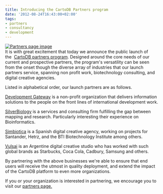 ```yaml
---
title: Introducing the CartoDB Partners program
date: '2012-08-24T16:43:00+02:00'
tags:
- partners
- consultancy
- development
---
```


<a href="http://cartodb.com/partners" title="Cartodb Partners page" target="_blank"><img alt="Partners page image" src="http://cartodb.s3.amazonaws.com/tumblr/posts/partners.png"/></a><br/>It is with great excitement that today we announce the public launch of the  <a href="http://cartodb.com/partners" target="_blank">CartoDB partners program</a>. Designed around the core needs of our current and prospective partners, the program's versatility can be seen from the onset though the diverse array of industries that our launch partners service, spanning non profit work, biotechnology consulting, and digital creative agencies. 

Listed in alphabetical order, our launch partners are as follows. 

<a href="http://www.developmentgateway.org/" target="_blank">Development Gateway</a> is a non-profit organization that delivers information solutions to the people on the front lines of international development work.

<a href="http://www.silverbiology.com/" target="_blank">SilverBiology</a> is a services and consulting firm fulfilling the gap between mapping and research. Particularly interesting their experience on Bioinformatics.

<a href="http://simbiotica.es/" target="_blank">Simbiotica</a> is a Spanish digital creative agency, working on projects for Santander, Hetrz, and the BTI Biotechnology Institute among others. 

<a href="http://vulsai.com/" target="_blank">Vulsai</a> is an Argentine digital creative studio who has worked with such global brands as Starbucks, Coca Cola, Cadbury, Samsung and others. 

By partnering with the above businesses we're able to ensure that end users will receive the utmost in quality deployment, and extend the impact of the CartoDB platform to even more organizations.

If you or your organization is interested in partnering, we encourage you to visit our <a href="http://cartodb.com/partners" target="_blank">partners page.</a> 
